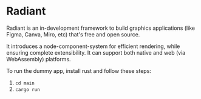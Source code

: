 # Radiant

Radiant is an in-development framework to build graphics applications (like Figma, Canva, Miro, etc) that's free and open source. 

It introduces a node-component-system for efficient rendering, while ensuring complete extensibility. It can support both native and web (via WebAssembly) platforms.

To run the dummy app, install rust and follow these steps:
1. `cd main`
2. `cargo run`
